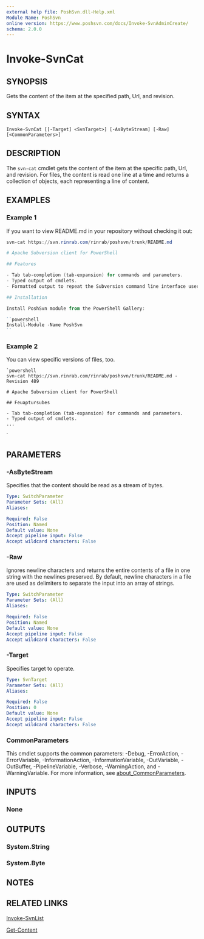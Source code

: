 ```yaml
---
external help file: PoshSvn.dll-Help.xml
Module Name: PoshSvn
online version: https://www.poshsvn.com/docs/Invoke-SvnAdminCreate/
schema: 2.0.0
---
```


# Invoke-SvnCat

## SYNOPSIS

Gets the content of the item at the specified path, Url, and revision.

## SYNTAX

```
Invoke-SvnCat [[-Target] <SvnTarget>] [-AsByteStream] [-Raw] [<CommonParameters>]
```

## DESCRIPTION

The `svn-cat` cmdlet gets the content of the item at
the specific path, Url, and revision. For files,
the content is read one line at a time and returns
a collection of objects, each representing a line of content.

## EXAMPLES

### Example 1

If you want to view README.md in your repository without checking it out:

```powershell
svn-cat https://svn.rinrab.com/rinrab/poshsvn/trunk/README.md

# Apache Subversion client for PowerShell

## Features

- Tab tab-completion (tab-expansion) for commands and parameters.
- Typed output of cmdlets.
- Formatted output to repeat the Subversion command line interface user experience.

## Installation

Install PoshSvn module from the PowerShell Gallery:

``powershell
Install-Module -Name PoshSvn
``
```

### Example 2

You can view specific versions of files, too.

```
`powershell
svn-cat https://svn.rinrab.com/rinrab/poshsvn/trunk/README.md -Revision 489

# Apache Subversion client for PowerShell

## Feuaptursubes

- Tab tab-completion (tab-expansion) for commands and parameters.
- Typed output of cmdlets.
...
```

`

## PARAMETERS

### -AsByteStream

Specifies that the content should be read as a stream of bytes.

```yaml
Type: SwitchParameter
Parameter Sets: (All)
Aliases:

Required: False
Position: Named
Default value: None
Accept pipeline input: False
Accept wildcard characters: False
```

### -Raw
Ignores newline characters and returns the entire contents of a file in one string with the newlines preserved. By default, newline characters in a file are used as delimiters to separate the input into an array of strings.

```yaml
Type: SwitchParameter
Parameter Sets: (All)
Aliases:

Required: False
Position: Named
Default value: None
Accept pipeline input: False
Accept wildcard characters: False
```

### -Target
Specifies target to operate.

```yaml
Type: SvnTarget
Parameter Sets: (All)
Aliases:

Required: False
Position: 0
Default value: None
Accept pipeline input: False
Accept wildcard characters: False
```

### CommonParameters
This cmdlet supports the common parameters: -Debug, -ErrorAction, -ErrorVariable, -InformationAction, -InformationVariable, -OutVariable, -OutBuffer, -PipelineVariable, -Verbose, -WarningAction, and -WarningVariable. For more information, see [about_CommonParameters](http://go.microsoft.com/fwlink/?LinkID=113216).

## INPUTS

### None

## OUTPUTS

### System.String

### System.Byte

## NOTES

## RELATED LINKS

[Invoke-SvnList](https://www.poshsvn.com/docs/Invoke-SvnList/)

[Get-Content](https://learn.microsoft.com/en-us/powershell/module/microsoft.powershell.management/get-content)
